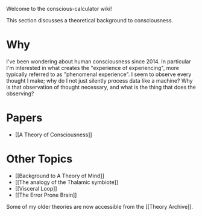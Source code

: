 Welcome to the conscious-calculator wiki!

This section discusses a theoretical background to consciousness.

# Why
I've been wondering about human consciousness since 2014. In particular I'm interested in what creates the "experience of experiencing", more typically referred to as "phenomenal experience". I seem to observe every thought I make; why do I not just silently process data like a machine? Why is that observation of thought necessary, and what is the thing that does the observing?

# Papers
* [[A Theory of Consciousness]]

# Other Topics
* [[Background to A Theory of Mind]]
* [[The analogy of the Thalamic symbiote]]
* [[Visceral Loop]]
* [[The Error Prone Brain]]

Some of my older theories are now accessible from the [[Theory Archive]].